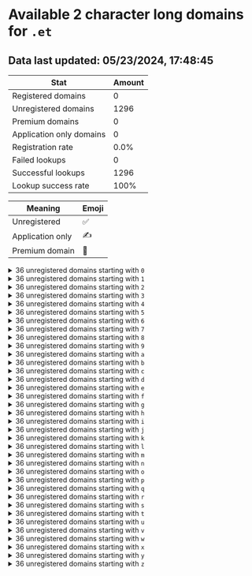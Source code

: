 # Available 2 character long domains for `.et`

## Data last updated: 05/23/2024, 17:48:45

|Stat|Amount|
|--|--|
|Registered domains|0|
|Unregistered domains|1296|
|Premium domains|0|
|Application only domains|0|
|Registration rate|0.0%|
|Failed lookups|0|
|Successful lookups|1296|
|Lookup success rate|100%|


|Meaning|Emoji|
|--|--|
|Unregistered|:white_check_mark:|
|Application only|:writing_hand:|
|Premium domain|:gem:|

<details>
<summary>36 unregistered domains starting with <bold><code>0</code></bold></summary>

|Type|Domain|
|--|--|
|:white_check_mark:|`00.et`|
|:white_check_mark:|`01.et`|
|:white_check_mark:|`02.et`|
|:white_check_mark:|`03.et`|
|:white_check_mark:|`04.et`|
|:white_check_mark:|`05.et`|
|:white_check_mark:|`06.et`|
|:white_check_mark:|`07.et`|
|:white_check_mark:|`08.et`|
|:white_check_mark:|`09.et`|
|:white_check_mark:|`0a.et`|
|:white_check_mark:|`0b.et`|
|:white_check_mark:|`0c.et`|
|:white_check_mark:|`0d.et`|
|:white_check_mark:|`0e.et`|
|:white_check_mark:|`0f.et`|
|:white_check_mark:|`0g.et`|
|:white_check_mark:|`0h.et`|
|:white_check_mark:|`0i.et`|
|:white_check_mark:|`0j.et`|
|:white_check_mark:|`0k.et`|
|:white_check_mark:|`0l.et`|
|:white_check_mark:|`0m.et`|
|:white_check_mark:|`0n.et`|
|:white_check_mark:|`0o.et`|
|:white_check_mark:|`0p.et`|
|:white_check_mark:|`0q.et`|
|:white_check_mark:|`0r.et`|
|:white_check_mark:|`0s.et`|
|:white_check_mark:|`0t.et`|
|:white_check_mark:|`0u.et`|
|:white_check_mark:|`0v.et`|
|:white_check_mark:|`0w.et`|
|:white_check_mark:|`0x.et`|
|:white_check_mark:|`0y.et`|
|:white_check_mark:|`0z.et`|
</details>
<details>
<summary>36 unregistered domains starting with <bold><code>1</code></bold></summary>

|Type|Domain|
|--|--|
|:white_check_mark:|`10.et`|
|:white_check_mark:|`11.et`|
|:white_check_mark:|`12.et`|
|:white_check_mark:|`13.et`|
|:white_check_mark:|`14.et`|
|:white_check_mark:|`15.et`|
|:white_check_mark:|`16.et`|
|:white_check_mark:|`17.et`|
|:white_check_mark:|`18.et`|
|:white_check_mark:|`19.et`|
|:white_check_mark:|`1a.et`|
|:white_check_mark:|`1b.et`|
|:white_check_mark:|`1c.et`|
|:white_check_mark:|`1d.et`|
|:white_check_mark:|`1e.et`|
|:white_check_mark:|`1f.et`|
|:white_check_mark:|`1g.et`|
|:white_check_mark:|`1h.et`|
|:white_check_mark:|`1i.et`|
|:white_check_mark:|`1j.et`|
|:white_check_mark:|`1k.et`|
|:white_check_mark:|`1l.et`|
|:white_check_mark:|`1m.et`|
|:white_check_mark:|`1n.et`|
|:white_check_mark:|`1o.et`|
|:white_check_mark:|`1p.et`|
|:white_check_mark:|`1q.et`|
|:white_check_mark:|`1r.et`|
|:white_check_mark:|`1s.et`|
|:white_check_mark:|`1t.et`|
|:white_check_mark:|`1u.et`|
|:white_check_mark:|`1v.et`|
|:white_check_mark:|`1w.et`|
|:white_check_mark:|`1x.et`|
|:white_check_mark:|`1y.et`|
|:white_check_mark:|`1z.et`|
</details>
<details>
<summary>36 unregistered domains starting with <bold><code>2</code></bold></summary>

|Type|Domain|
|--|--|
|:white_check_mark:|`20.et`|
|:white_check_mark:|`21.et`|
|:white_check_mark:|`22.et`|
|:white_check_mark:|`23.et`|
|:white_check_mark:|`24.et`|
|:white_check_mark:|`25.et`|
|:white_check_mark:|`26.et`|
|:white_check_mark:|`27.et`|
|:white_check_mark:|`28.et`|
|:white_check_mark:|`29.et`|
|:white_check_mark:|`2a.et`|
|:white_check_mark:|`2b.et`|
|:white_check_mark:|`2c.et`|
|:white_check_mark:|`2d.et`|
|:white_check_mark:|`2e.et`|
|:white_check_mark:|`2f.et`|
|:white_check_mark:|`2g.et`|
|:white_check_mark:|`2h.et`|
|:white_check_mark:|`2i.et`|
|:white_check_mark:|`2j.et`|
|:white_check_mark:|`2k.et`|
|:white_check_mark:|`2l.et`|
|:white_check_mark:|`2m.et`|
|:white_check_mark:|`2n.et`|
|:white_check_mark:|`2o.et`|
|:white_check_mark:|`2p.et`|
|:white_check_mark:|`2q.et`|
|:white_check_mark:|`2r.et`|
|:white_check_mark:|`2s.et`|
|:white_check_mark:|`2t.et`|
|:white_check_mark:|`2u.et`|
|:white_check_mark:|`2v.et`|
|:white_check_mark:|`2w.et`|
|:white_check_mark:|`2x.et`|
|:white_check_mark:|`2y.et`|
|:white_check_mark:|`2z.et`|
</details>
<details>
<summary>36 unregistered domains starting with <bold><code>3</code></bold></summary>

|Type|Domain|
|--|--|
|:white_check_mark:|`30.et`|
|:white_check_mark:|`31.et`|
|:white_check_mark:|`32.et`|
|:white_check_mark:|`33.et`|
|:white_check_mark:|`34.et`|
|:white_check_mark:|`35.et`|
|:white_check_mark:|`36.et`|
|:white_check_mark:|`37.et`|
|:white_check_mark:|`38.et`|
|:white_check_mark:|`39.et`|
|:white_check_mark:|`3a.et`|
|:white_check_mark:|`3b.et`|
|:white_check_mark:|`3c.et`|
|:white_check_mark:|`3d.et`|
|:white_check_mark:|`3e.et`|
|:white_check_mark:|`3f.et`|
|:white_check_mark:|`3g.et`|
|:white_check_mark:|`3h.et`|
|:white_check_mark:|`3i.et`|
|:white_check_mark:|`3j.et`|
|:white_check_mark:|`3k.et`|
|:white_check_mark:|`3l.et`|
|:white_check_mark:|`3m.et`|
|:white_check_mark:|`3n.et`|
|:white_check_mark:|`3o.et`|
|:white_check_mark:|`3p.et`|
|:white_check_mark:|`3q.et`|
|:white_check_mark:|`3r.et`|
|:white_check_mark:|`3s.et`|
|:white_check_mark:|`3t.et`|
|:white_check_mark:|`3u.et`|
|:white_check_mark:|`3v.et`|
|:white_check_mark:|`3w.et`|
|:white_check_mark:|`3x.et`|
|:white_check_mark:|`3y.et`|
|:white_check_mark:|`3z.et`|
</details>
<details>
<summary>36 unregistered domains starting with <bold><code>4</code></bold></summary>

|Type|Domain|
|--|--|
|:white_check_mark:|`40.et`|
|:white_check_mark:|`41.et`|
|:white_check_mark:|`42.et`|
|:white_check_mark:|`43.et`|
|:white_check_mark:|`44.et`|
|:white_check_mark:|`45.et`|
|:white_check_mark:|`46.et`|
|:white_check_mark:|`47.et`|
|:white_check_mark:|`48.et`|
|:white_check_mark:|`49.et`|
|:white_check_mark:|`4a.et`|
|:white_check_mark:|`4b.et`|
|:white_check_mark:|`4c.et`|
|:white_check_mark:|`4d.et`|
|:white_check_mark:|`4e.et`|
|:white_check_mark:|`4f.et`|
|:white_check_mark:|`4g.et`|
|:white_check_mark:|`4h.et`|
|:white_check_mark:|`4i.et`|
|:white_check_mark:|`4j.et`|
|:white_check_mark:|`4k.et`|
|:white_check_mark:|`4l.et`|
|:white_check_mark:|`4m.et`|
|:white_check_mark:|`4n.et`|
|:white_check_mark:|`4o.et`|
|:white_check_mark:|`4p.et`|
|:white_check_mark:|`4q.et`|
|:white_check_mark:|`4r.et`|
|:white_check_mark:|`4s.et`|
|:white_check_mark:|`4t.et`|
|:white_check_mark:|`4u.et`|
|:white_check_mark:|`4v.et`|
|:white_check_mark:|`4w.et`|
|:white_check_mark:|`4x.et`|
|:white_check_mark:|`4y.et`|
|:white_check_mark:|`4z.et`|
</details>
<details>
<summary>36 unregistered domains starting with <bold><code>5</code></bold></summary>

|Type|Domain|
|--|--|
|:white_check_mark:|`50.et`|
|:white_check_mark:|`51.et`|
|:white_check_mark:|`52.et`|
|:white_check_mark:|`53.et`|
|:white_check_mark:|`54.et`|
|:white_check_mark:|`55.et`|
|:white_check_mark:|`56.et`|
|:white_check_mark:|`57.et`|
|:white_check_mark:|`58.et`|
|:white_check_mark:|`59.et`|
|:white_check_mark:|`5a.et`|
|:white_check_mark:|`5b.et`|
|:white_check_mark:|`5c.et`|
|:white_check_mark:|`5d.et`|
|:white_check_mark:|`5e.et`|
|:white_check_mark:|`5f.et`|
|:white_check_mark:|`5g.et`|
|:white_check_mark:|`5h.et`|
|:white_check_mark:|`5i.et`|
|:white_check_mark:|`5j.et`|
|:white_check_mark:|`5k.et`|
|:white_check_mark:|`5l.et`|
|:white_check_mark:|`5m.et`|
|:white_check_mark:|`5n.et`|
|:white_check_mark:|`5o.et`|
|:white_check_mark:|`5p.et`|
|:white_check_mark:|`5q.et`|
|:white_check_mark:|`5r.et`|
|:white_check_mark:|`5s.et`|
|:white_check_mark:|`5t.et`|
|:white_check_mark:|`5u.et`|
|:white_check_mark:|`5v.et`|
|:white_check_mark:|`5w.et`|
|:white_check_mark:|`5x.et`|
|:white_check_mark:|`5y.et`|
|:white_check_mark:|`5z.et`|
</details>
<details>
<summary>36 unregistered domains starting with <bold><code>6</code></bold></summary>

|Type|Domain|
|--|--|
|:white_check_mark:|`60.et`|
|:white_check_mark:|`61.et`|
|:white_check_mark:|`62.et`|
|:white_check_mark:|`63.et`|
|:white_check_mark:|`64.et`|
|:white_check_mark:|`65.et`|
|:white_check_mark:|`66.et`|
|:white_check_mark:|`67.et`|
|:white_check_mark:|`68.et`|
|:white_check_mark:|`69.et`|
|:white_check_mark:|`6a.et`|
|:white_check_mark:|`6b.et`|
|:white_check_mark:|`6c.et`|
|:white_check_mark:|`6d.et`|
|:white_check_mark:|`6e.et`|
|:white_check_mark:|`6f.et`|
|:white_check_mark:|`6g.et`|
|:white_check_mark:|`6h.et`|
|:white_check_mark:|`6i.et`|
|:white_check_mark:|`6j.et`|
|:white_check_mark:|`6k.et`|
|:white_check_mark:|`6l.et`|
|:white_check_mark:|`6m.et`|
|:white_check_mark:|`6n.et`|
|:white_check_mark:|`6o.et`|
|:white_check_mark:|`6p.et`|
|:white_check_mark:|`6q.et`|
|:white_check_mark:|`6r.et`|
|:white_check_mark:|`6s.et`|
|:white_check_mark:|`6t.et`|
|:white_check_mark:|`6u.et`|
|:white_check_mark:|`6v.et`|
|:white_check_mark:|`6w.et`|
|:white_check_mark:|`6x.et`|
|:white_check_mark:|`6y.et`|
|:white_check_mark:|`6z.et`|
</details>
<details>
<summary>36 unregistered domains starting with <bold><code>7</code></bold></summary>

|Type|Domain|
|--|--|
|:white_check_mark:|`70.et`|
|:white_check_mark:|`71.et`|
|:white_check_mark:|`72.et`|
|:white_check_mark:|`73.et`|
|:white_check_mark:|`74.et`|
|:white_check_mark:|`75.et`|
|:white_check_mark:|`76.et`|
|:white_check_mark:|`77.et`|
|:white_check_mark:|`78.et`|
|:white_check_mark:|`79.et`|
|:white_check_mark:|`7a.et`|
|:white_check_mark:|`7b.et`|
|:white_check_mark:|`7c.et`|
|:white_check_mark:|`7d.et`|
|:white_check_mark:|`7e.et`|
|:white_check_mark:|`7f.et`|
|:white_check_mark:|`7g.et`|
|:white_check_mark:|`7h.et`|
|:white_check_mark:|`7i.et`|
|:white_check_mark:|`7j.et`|
|:white_check_mark:|`7k.et`|
|:white_check_mark:|`7l.et`|
|:white_check_mark:|`7m.et`|
|:white_check_mark:|`7n.et`|
|:white_check_mark:|`7o.et`|
|:white_check_mark:|`7p.et`|
|:white_check_mark:|`7q.et`|
|:white_check_mark:|`7r.et`|
|:white_check_mark:|`7s.et`|
|:white_check_mark:|`7t.et`|
|:white_check_mark:|`7u.et`|
|:white_check_mark:|`7v.et`|
|:white_check_mark:|`7w.et`|
|:white_check_mark:|`7x.et`|
|:white_check_mark:|`7y.et`|
|:white_check_mark:|`7z.et`|
</details>
<details>
<summary>36 unregistered domains starting with <bold><code>8</code></bold></summary>

|Type|Domain|
|--|--|
|:white_check_mark:|`80.et`|
|:white_check_mark:|`81.et`|
|:white_check_mark:|`82.et`|
|:white_check_mark:|`83.et`|
|:white_check_mark:|`84.et`|
|:white_check_mark:|`85.et`|
|:white_check_mark:|`86.et`|
|:white_check_mark:|`87.et`|
|:white_check_mark:|`88.et`|
|:white_check_mark:|`89.et`|
|:white_check_mark:|`8a.et`|
|:white_check_mark:|`8b.et`|
|:white_check_mark:|`8c.et`|
|:white_check_mark:|`8d.et`|
|:white_check_mark:|`8e.et`|
|:white_check_mark:|`8f.et`|
|:white_check_mark:|`8g.et`|
|:white_check_mark:|`8h.et`|
|:white_check_mark:|`8i.et`|
|:white_check_mark:|`8j.et`|
|:white_check_mark:|`8k.et`|
|:white_check_mark:|`8l.et`|
|:white_check_mark:|`8m.et`|
|:white_check_mark:|`8n.et`|
|:white_check_mark:|`8o.et`|
|:white_check_mark:|`8p.et`|
|:white_check_mark:|`8q.et`|
|:white_check_mark:|`8r.et`|
|:white_check_mark:|`8s.et`|
|:white_check_mark:|`8t.et`|
|:white_check_mark:|`8u.et`|
|:white_check_mark:|`8v.et`|
|:white_check_mark:|`8w.et`|
|:white_check_mark:|`8x.et`|
|:white_check_mark:|`8y.et`|
|:white_check_mark:|`8z.et`|
</details>
<details>
<summary>36 unregistered domains starting with <bold><code>9</code></bold></summary>

|Type|Domain|
|--|--|
|:white_check_mark:|`90.et`|
|:white_check_mark:|`91.et`|
|:white_check_mark:|`92.et`|
|:white_check_mark:|`93.et`|
|:white_check_mark:|`94.et`|
|:white_check_mark:|`95.et`|
|:white_check_mark:|`96.et`|
|:white_check_mark:|`97.et`|
|:white_check_mark:|`98.et`|
|:white_check_mark:|`99.et`|
|:white_check_mark:|`9a.et`|
|:white_check_mark:|`9b.et`|
|:white_check_mark:|`9c.et`|
|:white_check_mark:|`9d.et`|
|:white_check_mark:|`9e.et`|
|:white_check_mark:|`9f.et`|
|:white_check_mark:|`9g.et`|
|:white_check_mark:|`9h.et`|
|:white_check_mark:|`9i.et`|
|:white_check_mark:|`9j.et`|
|:white_check_mark:|`9k.et`|
|:white_check_mark:|`9l.et`|
|:white_check_mark:|`9m.et`|
|:white_check_mark:|`9n.et`|
|:white_check_mark:|`9o.et`|
|:white_check_mark:|`9p.et`|
|:white_check_mark:|`9q.et`|
|:white_check_mark:|`9r.et`|
|:white_check_mark:|`9s.et`|
|:white_check_mark:|`9t.et`|
|:white_check_mark:|`9u.et`|
|:white_check_mark:|`9v.et`|
|:white_check_mark:|`9w.et`|
|:white_check_mark:|`9x.et`|
|:white_check_mark:|`9y.et`|
|:white_check_mark:|`9z.et`|
</details>
<details>
<summary>36 unregistered domains starting with <bold><code>a</code></bold></summary>

|Type|Domain|
|--|--|
|:white_check_mark:|`a0.et`|
|:white_check_mark:|`a1.et`|
|:white_check_mark:|`a2.et`|
|:white_check_mark:|`a3.et`|
|:white_check_mark:|`a4.et`|
|:white_check_mark:|`a5.et`|
|:white_check_mark:|`a6.et`|
|:white_check_mark:|`a7.et`|
|:white_check_mark:|`a8.et`|
|:white_check_mark:|`a9.et`|
|:white_check_mark:|`aa.et`|
|:white_check_mark:|`ab.et`|
|:white_check_mark:|`ac.et`|
|:white_check_mark:|`ad.et`|
|:white_check_mark:|`ae.et`|
|:white_check_mark:|`af.et`|
|:white_check_mark:|`ag.et`|
|:white_check_mark:|`ah.et`|
|:white_check_mark:|`ai.et`|
|:white_check_mark:|`aj.et`|
|:white_check_mark:|`ak.et`|
|:white_check_mark:|`al.et`|
|:white_check_mark:|`am.et`|
|:white_check_mark:|`an.et`|
|:white_check_mark:|`ao.et`|
|:white_check_mark:|`ap.et`|
|:white_check_mark:|`aq.et`|
|:white_check_mark:|`ar.et`|
|:white_check_mark:|`as.et`|
|:white_check_mark:|`at.et`|
|:white_check_mark:|`au.et`|
|:white_check_mark:|`av.et`|
|:white_check_mark:|`aw.et`|
|:white_check_mark:|`ax.et`|
|:white_check_mark:|`ay.et`|
|:white_check_mark:|`az.et`|
</details>
<details>
<summary>36 unregistered domains starting with <bold><code>b</code></bold></summary>

|Type|Domain|
|--|--|
|:white_check_mark:|`b0.et`|
|:white_check_mark:|`b1.et`|
|:white_check_mark:|`b2.et`|
|:white_check_mark:|`b3.et`|
|:white_check_mark:|`b4.et`|
|:white_check_mark:|`b5.et`|
|:white_check_mark:|`b6.et`|
|:white_check_mark:|`b7.et`|
|:white_check_mark:|`b8.et`|
|:white_check_mark:|`b9.et`|
|:white_check_mark:|`ba.et`|
|:white_check_mark:|`bb.et`|
|:white_check_mark:|`bc.et`|
|:white_check_mark:|`bd.et`|
|:white_check_mark:|`be.et`|
|:white_check_mark:|`bf.et`|
|:white_check_mark:|`bg.et`|
|:white_check_mark:|`bh.et`|
|:white_check_mark:|`bi.et`|
|:white_check_mark:|`bj.et`|
|:white_check_mark:|`bk.et`|
|:white_check_mark:|`bl.et`|
|:white_check_mark:|`bm.et`|
|:white_check_mark:|`bn.et`|
|:white_check_mark:|`bo.et`|
|:white_check_mark:|`bp.et`|
|:white_check_mark:|`bq.et`|
|:white_check_mark:|`br.et`|
|:white_check_mark:|`bs.et`|
|:white_check_mark:|`bt.et`|
|:white_check_mark:|`bu.et`|
|:white_check_mark:|`bv.et`|
|:white_check_mark:|`bw.et`|
|:white_check_mark:|`bx.et`|
|:white_check_mark:|`by.et`|
|:white_check_mark:|`bz.et`|
</details>
<details>
<summary>36 unregistered domains starting with <bold><code>c</code></bold></summary>

|Type|Domain|
|--|--|
|:white_check_mark:|`c0.et`|
|:white_check_mark:|`c1.et`|
|:white_check_mark:|`c2.et`|
|:white_check_mark:|`c3.et`|
|:white_check_mark:|`c4.et`|
|:white_check_mark:|`c5.et`|
|:white_check_mark:|`c6.et`|
|:white_check_mark:|`c7.et`|
|:white_check_mark:|`c8.et`|
|:white_check_mark:|`c9.et`|
|:white_check_mark:|`ca.et`|
|:white_check_mark:|`cb.et`|
|:white_check_mark:|`cc.et`|
|:white_check_mark:|`cd.et`|
|:white_check_mark:|`ce.et`|
|:white_check_mark:|`cf.et`|
|:white_check_mark:|`cg.et`|
|:white_check_mark:|`ch.et`|
|:white_check_mark:|`ci.et`|
|:white_check_mark:|`cj.et`|
|:white_check_mark:|`ck.et`|
|:white_check_mark:|`cl.et`|
|:white_check_mark:|`cm.et`|
|:white_check_mark:|`cn.et`|
|:white_check_mark:|`co.et`|
|:white_check_mark:|`cp.et`|
|:white_check_mark:|`cq.et`|
|:white_check_mark:|`cr.et`|
|:white_check_mark:|`cs.et`|
|:white_check_mark:|`ct.et`|
|:white_check_mark:|`cu.et`|
|:white_check_mark:|`cv.et`|
|:white_check_mark:|`cw.et`|
|:white_check_mark:|`cx.et`|
|:white_check_mark:|`cy.et`|
|:white_check_mark:|`cz.et`|
</details>
<details>
<summary>36 unregistered domains starting with <bold><code>d</code></bold></summary>

|Type|Domain|
|--|--|
|:white_check_mark:|`d0.et`|
|:white_check_mark:|`d1.et`|
|:white_check_mark:|`d2.et`|
|:white_check_mark:|`d3.et`|
|:white_check_mark:|`d4.et`|
|:white_check_mark:|`d5.et`|
|:white_check_mark:|`d6.et`|
|:white_check_mark:|`d7.et`|
|:white_check_mark:|`d8.et`|
|:white_check_mark:|`d9.et`|
|:white_check_mark:|`da.et`|
|:white_check_mark:|`db.et`|
|:white_check_mark:|`dc.et`|
|:white_check_mark:|`dd.et`|
|:white_check_mark:|`de.et`|
|:white_check_mark:|`df.et`|
|:white_check_mark:|`dg.et`|
|:white_check_mark:|`dh.et`|
|:white_check_mark:|`di.et`|
|:white_check_mark:|`dj.et`|
|:white_check_mark:|`dk.et`|
|:white_check_mark:|`dl.et`|
|:white_check_mark:|`dm.et`|
|:white_check_mark:|`dn.et`|
|:white_check_mark:|`do.et`|
|:white_check_mark:|`dp.et`|
|:white_check_mark:|`dq.et`|
|:white_check_mark:|`dr.et`|
|:white_check_mark:|`ds.et`|
|:white_check_mark:|`dt.et`|
|:white_check_mark:|`du.et`|
|:white_check_mark:|`dv.et`|
|:white_check_mark:|`dw.et`|
|:white_check_mark:|`dx.et`|
|:white_check_mark:|`dy.et`|
|:white_check_mark:|`dz.et`|
</details>
<details>
<summary>36 unregistered domains starting with <bold><code>e</code></bold></summary>

|Type|Domain|
|--|--|
|:white_check_mark:|`e0.et`|
|:white_check_mark:|`e1.et`|
|:white_check_mark:|`e2.et`|
|:white_check_mark:|`e3.et`|
|:white_check_mark:|`e4.et`|
|:white_check_mark:|`e5.et`|
|:white_check_mark:|`e6.et`|
|:white_check_mark:|`e7.et`|
|:white_check_mark:|`e8.et`|
|:white_check_mark:|`e9.et`|
|:white_check_mark:|`ea.et`|
|:white_check_mark:|`eb.et`|
|:white_check_mark:|`ec.et`|
|:white_check_mark:|`ed.et`|
|:white_check_mark:|`ee.et`|
|:white_check_mark:|`ef.et`|
|:white_check_mark:|`eg.et`|
|:white_check_mark:|`eh.et`|
|:white_check_mark:|`ei.et`|
|:white_check_mark:|`ej.et`|
|:white_check_mark:|`ek.et`|
|:white_check_mark:|`el.et`|
|:white_check_mark:|`em.et`|
|:white_check_mark:|`en.et`|
|:white_check_mark:|`eo.et`|
|:white_check_mark:|`ep.et`|
|:white_check_mark:|`eq.et`|
|:white_check_mark:|`er.et`|
|:white_check_mark:|`es.et`|
|:white_check_mark:|`et.et`|
|:white_check_mark:|`eu.et`|
|:white_check_mark:|`ev.et`|
|:white_check_mark:|`ew.et`|
|:white_check_mark:|`ex.et`|
|:white_check_mark:|`ey.et`|
|:white_check_mark:|`ez.et`|
</details>
<details>
<summary>36 unregistered domains starting with <bold><code>f</code></bold></summary>

|Type|Domain|
|--|--|
|:white_check_mark:|`f0.et`|
|:white_check_mark:|`f1.et`|
|:white_check_mark:|`f2.et`|
|:white_check_mark:|`f3.et`|
|:white_check_mark:|`f4.et`|
|:white_check_mark:|`f5.et`|
|:white_check_mark:|`f6.et`|
|:white_check_mark:|`f7.et`|
|:white_check_mark:|`f8.et`|
|:white_check_mark:|`f9.et`|
|:white_check_mark:|`fa.et`|
|:white_check_mark:|`fb.et`|
|:white_check_mark:|`fc.et`|
|:white_check_mark:|`fd.et`|
|:white_check_mark:|`fe.et`|
|:white_check_mark:|`ff.et`|
|:white_check_mark:|`fg.et`|
|:white_check_mark:|`fh.et`|
|:white_check_mark:|`fi.et`|
|:white_check_mark:|`fj.et`|
|:white_check_mark:|`fk.et`|
|:white_check_mark:|`fl.et`|
|:white_check_mark:|`fm.et`|
|:white_check_mark:|`fn.et`|
|:white_check_mark:|`fo.et`|
|:white_check_mark:|`fp.et`|
|:white_check_mark:|`fq.et`|
|:white_check_mark:|`fr.et`|
|:white_check_mark:|`fs.et`|
|:white_check_mark:|`ft.et`|
|:white_check_mark:|`fu.et`|
|:white_check_mark:|`fv.et`|
|:white_check_mark:|`fw.et`|
|:white_check_mark:|`fx.et`|
|:white_check_mark:|`fy.et`|
|:white_check_mark:|`fz.et`|
</details>
<details>
<summary>36 unregistered domains starting with <bold><code>g</code></bold></summary>

|Type|Domain|
|--|--|
|:white_check_mark:|`g0.et`|
|:white_check_mark:|`g1.et`|
|:white_check_mark:|`g2.et`|
|:white_check_mark:|`g3.et`|
|:white_check_mark:|`g4.et`|
|:white_check_mark:|`g5.et`|
|:white_check_mark:|`g6.et`|
|:white_check_mark:|`g7.et`|
|:white_check_mark:|`g8.et`|
|:white_check_mark:|`g9.et`|
|:white_check_mark:|`ga.et`|
|:white_check_mark:|`gb.et`|
|:white_check_mark:|`gc.et`|
|:white_check_mark:|`gd.et`|
|:white_check_mark:|`ge.et`|
|:white_check_mark:|`gf.et`|
|:white_check_mark:|`gg.et`|
|:white_check_mark:|`gh.et`|
|:white_check_mark:|`gi.et`|
|:white_check_mark:|`gj.et`|
|:white_check_mark:|`gk.et`|
|:white_check_mark:|`gl.et`|
|:white_check_mark:|`gm.et`|
|:white_check_mark:|`gn.et`|
|:white_check_mark:|`go.et`|
|:white_check_mark:|`gp.et`|
|:white_check_mark:|`gq.et`|
|:white_check_mark:|`gr.et`|
|:white_check_mark:|`gs.et`|
|:white_check_mark:|`gt.et`|
|:white_check_mark:|`gu.et`|
|:white_check_mark:|`gv.et`|
|:white_check_mark:|`gw.et`|
|:white_check_mark:|`gx.et`|
|:white_check_mark:|`gy.et`|
|:white_check_mark:|`gz.et`|
</details>
<details>
<summary>36 unregistered domains starting with <bold><code>h</code></bold></summary>

|Type|Domain|
|--|--|
|:white_check_mark:|`h0.et`|
|:white_check_mark:|`h1.et`|
|:white_check_mark:|`h2.et`|
|:white_check_mark:|`h3.et`|
|:white_check_mark:|`h4.et`|
|:white_check_mark:|`h5.et`|
|:white_check_mark:|`h6.et`|
|:white_check_mark:|`h7.et`|
|:white_check_mark:|`h8.et`|
|:white_check_mark:|`h9.et`|
|:white_check_mark:|`ha.et`|
|:white_check_mark:|`hb.et`|
|:white_check_mark:|`hc.et`|
|:white_check_mark:|`hd.et`|
|:white_check_mark:|`he.et`|
|:white_check_mark:|`hf.et`|
|:white_check_mark:|`hg.et`|
|:white_check_mark:|`hh.et`|
|:white_check_mark:|`hi.et`|
|:white_check_mark:|`hj.et`|
|:white_check_mark:|`hk.et`|
|:white_check_mark:|`hl.et`|
|:white_check_mark:|`hm.et`|
|:white_check_mark:|`hn.et`|
|:white_check_mark:|`ho.et`|
|:white_check_mark:|`hp.et`|
|:white_check_mark:|`hq.et`|
|:white_check_mark:|`hr.et`|
|:white_check_mark:|`hs.et`|
|:white_check_mark:|`ht.et`|
|:white_check_mark:|`hu.et`|
|:white_check_mark:|`hv.et`|
|:white_check_mark:|`hw.et`|
|:white_check_mark:|`hx.et`|
|:white_check_mark:|`hy.et`|
|:white_check_mark:|`hz.et`|
</details>
<details>
<summary>36 unregistered domains starting with <bold><code>i</code></bold></summary>

|Type|Domain|
|--|--|
|:white_check_mark:|`i0.et`|
|:white_check_mark:|`i1.et`|
|:white_check_mark:|`i2.et`|
|:white_check_mark:|`i3.et`|
|:white_check_mark:|`i4.et`|
|:white_check_mark:|`i5.et`|
|:white_check_mark:|`i6.et`|
|:white_check_mark:|`i7.et`|
|:white_check_mark:|`i8.et`|
|:white_check_mark:|`i9.et`|
|:white_check_mark:|`ia.et`|
|:white_check_mark:|`ib.et`|
|:white_check_mark:|`ic.et`|
|:white_check_mark:|`id.et`|
|:white_check_mark:|`ie.et`|
|:white_check_mark:|`if.et`|
|:white_check_mark:|`ig.et`|
|:white_check_mark:|`ih.et`|
|:white_check_mark:|`ii.et`|
|:white_check_mark:|`ij.et`|
|:white_check_mark:|`ik.et`|
|:white_check_mark:|`il.et`|
|:white_check_mark:|`im.et`|
|:white_check_mark:|`in.et`|
|:white_check_mark:|`io.et`|
|:white_check_mark:|`ip.et`|
|:white_check_mark:|`iq.et`|
|:white_check_mark:|`ir.et`|
|:white_check_mark:|`is.et`|
|:white_check_mark:|`it.et`|
|:white_check_mark:|`iu.et`|
|:white_check_mark:|`iv.et`|
|:white_check_mark:|`iw.et`|
|:white_check_mark:|`ix.et`|
|:white_check_mark:|`iy.et`|
|:white_check_mark:|`iz.et`|
</details>
<details>
<summary>36 unregistered domains starting with <bold><code>j</code></bold></summary>

|Type|Domain|
|--|--|
|:white_check_mark:|`j0.et`|
|:white_check_mark:|`j1.et`|
|:white_check_mark:|`j2.et`|
|:white_check_mark:|`j3.et`|
|:white_check_mark:|`j4.et`|
|:white_check_mark:|`j5.et`|
|:white_check_mark:|`j6.et`|
|:white_check_mark:|`j7.et`|
|:white_check_mark:|`j8.et`|
|:white_check_mark:|`j9.et`|
|:white_check_mark:|`ja.et`|
|:white_check_mark:|`jb.et`|
|:white_check_mark:|`jc.et`|
|:white_check_mark:|`jd.et`|
|:white_check_mark:|`je.et`|
|:white_check_mark:|`jf.et`|
|:white_check_mark:|`jg.et`|
|:white_check_mark:|`jh.et`|
|:white_check_mark:|`ji.et`|
|:white_check_mark:|`jj.et`|
|:white_check_mark:|`jk.et`|
|:white_check_mark:|`jl.et`|
|:white_check_mark:|`jm.et`|
|:white_check_mark:|`jn.et`|
|:white_check_mark:|`jo.et`|
|:white_check_mark:|`jp.et`|
|:white_check_mark:|`jq.et`|
|:white_check_mark:|`jr.et`|
|:white_check_mark:|`js.et`|
|:white_check_mark:|`jt.et`|
|:white_check_mark:|`ju.et`|
|:white_check_mark:|`jv.et`|
|:white_check_mark:|`jw.et`|
|:white_check_mark:|`jx.et`|
|:white_check_mark:|`jy.et`|
|:white_check_mark:|`jz.et`|
</details>
<details>
<summary>36 unregistered domains starting with <bold><code>k</code></bold></summary>

|Type|Domain|
|--|--|
|:white_check_mark:|`k0.et`|
|:white_check_mark:|`k1.et`|
|:white_check_mark:|`k2.et`|
|:white_check_mark:|`k3.et`|
|:white_check_mark:|`k4.et`|
|:white_check_mark:|`k5.et`|
|:white_check_mark:|`k6.et`|
|:white_check_mark:|`k7.et`|
|:white_check_mark:|`k8.et`|
|:white_check_mark:|`k9.et`|
|:white_check_mark:|`ka.et`|
|:white_check_mark:|`kb.et`|
|:white_check_mark:|`kc.et`|
|:white_check_mark:|`kd.et`|
|:white_check_mark:|`ke.et`|
|:white_check_mark:|`kf.et`|
|:white_check_mark:|`kg.et`|
|:white_check_mark:|`kh.et`|
|:white_check_mark:|`ki.et`|
|:white_check_mark:|`kj.et`|
|:white_check_mark:|`kk.et`|
|:white_check_mark:|`kl.et`|
|:white_check_mark:|`km.et`|
|:white_check_mark:|`kn.et`|
|:white_check_mark:|`ko.et`|
|:white_check_mark:|`kp.et`|
|:white_check_mark:|`kq.et`|
|:white_check_mark:|`kr.et`|
|:white_check_mark:|`ks.et`|
|:white_check_mark:|`kt.et`|
|:white_check_mark:|`ku.et`|
|:white_check_mark:|`kv.et`|
|:white_check_mark:|`kw.et`|
|:white_check_mark:|`kx.et`|
|:white_check_mark:|`ky.et`|
|:white_check_mark:|`kz.et`|
</details>
<details>
<summary>36 unregistered domains starting with <bold><code>l</code></bold></summary>

|Type|Domain|
|--|--|
|:white_check_mark:|`l0.et`|
|:white_check_mark:|`l1.et`|
|:white_check_mark:|`l2.et`|
|:white_check_mark:|`l3.et`|
|:white_check_mark:|`l4.et`|
|:white_check_mark:|`l5.et`|
|:white_check_mark:|`l6.et`|
|:white_check_mark:|`l7.et`|
|:white_check_mark:|`l8.et`|
|:white_check_mark:|`l9.et`|
|:white_check_mark:|`la.et`|
|:white_check_mark:|`lb.et`|
|:white_check_mark:|`lc.et`|
|:white_check_mark:|`ld.et`|
|:white_check_mark:|`le.et`|
|:white_check_mark:|`lf.et`|
|:white_check_mark:|`lg.et`|
|:white_check_mark:|`lh.et`|
|:white_check_mark:|`li.et`|
|:white_check_mark:|`lj.et`|
|:white_check_mark:|`lk.et`|
|:white_check_mark:|`ll.et`|
|:white_check_mark:|`lm.et`|
|:white_check_mark:|`ln.et`|
|:white_check_mark:|`lo.et`|
|:white_check_mark:|`lp.et`|
|:white_check_mark:|`lq.et`|
|:white_check_mark:|`lr.et`|
|:white_check_mark:|`ls.et`|
|:white_check_mark:|`lt.et`|
|:white_check_mark:|`lu.et`|
|:white_check_mark:|`lv.et`|
|:white_check_mark:|`lw.et`|
|:white_check_mark:|`lx.et`|
|:white_check_mark:|`ly.et`|
|:white_check_mark:|`lz.et`|
</details>
<details>
<summary>36 unregistered domains starting with <bold><code>m</code></bold></summary>

|Type|Domain|
|--|--|
|:white_check_mark:|`m0.et`|
|:white_check_mark:|`m1.et`|
|:white_check_mark:|`m2.et`|
|:white_check_mark:|`m3.et`|
|:white_check_mark:|`m4.et`|
|:white_check_mark:|`m5.et`|
|:white_check_mark:|`m6.et`|
|:white_check_mark:|`m7.et`|
|:white_check_mark:|`m8.et`|
|:white_check_mark:|`m9.et`|
|:white_check_mark:|`ma.et`|
|:white_check_mark:|`mb.et`|
|:white_check_mark:|`mc.et`|
|:white_check_mark:|`md.et`|
|:white_check_mark:|`me.et`|
|:white_check_mark:|`mf.et`|
|:white_check_mark:|`mg.et`|
|:white_check_mark:|`mh.et`|
|:white_check_mark:|`mi.et`|
|:white_check_mark:|`mj.et`|
|:white_check_mark:|`mk.et`|
|:white_check_mark:|`ml.et`|
|:white_check_mark:|`mm.et`|
|:white_check_mark:|`mn.et`|
|:white_check_mark:|`mo.et`|
|:white_check_mark:|`mp.et`|
|:white_check_mark:|`mq.et`|
|:white_check_mark:|`mr.et`|
|:white_check_mark:|`ms.et`|
|:white_check_mark:|`mt.et`|
|:white_check_mark:|`mu.et`|
|:white_check_mark:|`mv.et`|
|:white_check_mark:|`mw.et`|
|:white_check_mark:|`mx.et`|
|:white_check_mark:|`my.et`|
|:white_check_mark:|`mz.et`|
</details>
<details>
<summary>36 unregistered domains starting with <bold><code>n</code></bold></summary>

|Type|Domain|
|--|--|
|:white_check_mark:|`n0.et`|
|:white_check_mark:|`n1.et`|
|:white_check_mark:|`n2.et`|
|:white_check_mark:|`n3.et`|
|:white_check_mark:|`n4.et`|
|:white_check_mark:|`n5.et`|
|:white_check_mark:|`n6.et`|
|:white_check_mark:|`n7.et`|
|:white_check_mark:|`n8.et`|
|:white_check_mark:|`n9.et`|
|:white_check_mark:|`na.et`|
|:white_check_mark:|`nb.et`|
|:white_check_mark:|`nc.et`|
|:white_check_mark:|`nd.et`|
|:white_check_mark:|`ne.et`|
|:white_check_mark:|`nf.et`|
|:white_check_mark:|`ng.et`|
|:white_check_mark:|`nh.et`|
|:white_check_mark:|`ni.et`|
|:white_check_mark:|`nj.et`|
|:white_check_mark:|`nk.et`|
|:white_check_mark:|`nl.et`|
|:white_check_mark:|`nm.et`|
|:white_check_mark:|`nn.et`|
|:white_check_mark:|`no.et`|
|:white_check_mark:|`np.et`|
|:white_check_mark:|`nq.et`|
|:white_check_mark:|`nr.et`|
|:white_check_mark:|`ns.et`|
|:white_check_mark:|`nt.et`|
|:white_check_mark:|`nu.et`|
|:white_check_mark:|`nv.et`|
|:white_check_mark:|`nw.et`|
|:white_check_mark:|`nx.et`|
|:white_check_mark:|`ny.et`|
|:white_check_mark:|`nz.et`|
</details>
<details>
<summary>36 unregistered domains starting with <bold><code>o</code></bold></summary>

|Type|Domain|
|--|--|
|:white_check_mark:|`o0.et`|
|:white_check_mark:|`o1.et`|
|:white_check_mark:|`o2.et`|
|:white_check_mark:|`o3.et`|
|:white_check_mark:|`o4.et`|
|:white_check_mark:|`o5.et`|
|:white_check_mark:|`o6.et`|
|:white_check_mark:|`o7.et`|
|:white_check_mark:|`o8.et`|
|:white_check_mark:|`o9.et`|
|:white_check_mark:|`oa.et`|
|:white_check_mark:|`ob.et`|
|:white_check_mark:|`oc.et`|
|:white_check_mark:|`od.et`|
|:white_check_mark:|`oe.et`|
|:white_check_mark:|`of.et`|
|:white_check_mark:|`og.et`|
|:white_check_mark:|`oh.et`|
|:white_check_mark:|`oi.et`|
|:white_check_mark:|`oj.et`|
|:white_check_mark:|`ok.et`|
|:white_check_mark:|`ol.et`|
|:white_check_mark:|`om.et`|
|:white_check_mark:|`on.et`|
|:white_check_mark:|`oo.et`|
|:white_check_mark:|`op.et`|
|:white_check_mark:|`oq.et`|
|:white_check_mark:|`or.et`|
|:white_check_mark:|`os.et`|
|:white_check_mark:|`ot.et`|
|:white_check_mark:|`ou.et`|
|:white_check_mark:|`ov.et`|
|:white_check_mark:|`ow.et`|
|:white_check_mark:|`ox.et`|
|:white_check_mark:|`oy.et`|
|:white_check_mark:|`oz.et`|
</details>
<details>
<summary>36 unregistered domains starting with <bold><code>p</code></bold></summary>

|Type|Domain|
|--|--|
|:white_check_mark:|`p0.et`|
|:white_check_mark:|`p1.et`|
|:white_check_mark:|`p2.et`|
|:white_check_mark:|`p3.et`|
|:white_check_mark:|`p4.et`|
|:white_check_mark:|`p5.et`|
|:white_check_mark:|`p6.et`|
|:white_check_mark:|`p7.et`|
|:white_check_mark:|`p8.et`|
|:white_check_mark:|`p9.et`|
|:white_check_mark:|`pa.et`|
|:white_check_mark:|`pb.et`|
|:white_check_mark:|`pc.et`|
|:white_check_mark:|`pd.et`|
|:white_check_mark:|`pe.et`|
|:white_check_mark:|`pf.et`|
|:white_check_mark:|`pg.et`|
|:white_check_mark:|`ph.et`|
|:white_check_mark:|`pi.et`|
|:white_check_mark:|`pj.et`|
|:white_check_mark:|`pk.et`|
|:white_check_mark:|`pl.et`|
|:white_check_mark:|`pm.et`|
|:white_check_mark:|`pn.et`|
|:white_check_mark:|`po.et`|
|:white_check_mark:|`pp.et`|
|:white_check_mark:|`pq.et`|
|:white_check_mark:|`pr.et`|
|:white_check_mark:|`ps.et`|
|:white_check_mark:|`pt.et`|
|:white_check_mark:|`pu.et`|
|:white_check_mark:|`pv.et`|
|:white_check_mark:|`pw.et`|
|:white_check_mark:|`px.et`|
|:white_check_mark:|`py.et`|
|:white_check_mark:|`pz.et`|
</details>
<details>
<summary>36 unregistered domains starting with <bold><code>q</code></bold></summary>

|Type|Domain|
|--|--|
|:white_check_mark:|`q0.et`|
|:white_check_mark:|`q1.et`|
|:white_check_mark:|`q2.et`|
|:white_check_mark:|`q3.et`|
|:white_check_mark:|`q4.et`|
|:white_check_mark:|`q5.et`|
|:white_check_mark:|`q6.et`|
|:white_check_mark:|`q7.et`|
|:white_check_mark:|`q8.et`|
|:white_check_mark:|`q9.et`|
|:white_check_mark:|`qa.et`|
|:white_check_mark:|`qb.et`|
|:white_check_mark:|`qc.et`|
|:white_check_mark:|`qd.et`|
|:white_check_mark:|`qe.et`|
|:white_check_mark:|`qf.et`|
|:white_check_mark:|`qg.et`|
|:white_check_mark:|`qh.et`|
|:white_check_mark:|`qi.et`|
|:white_check_mark:|`qj.et`|
|:white_check_mark:|`qk.et`|
|:white_check_mark:|`ql.et`|
|:white_check_mark:|`qm.et`|
|:white_check_mark:|`qn.et`|
|:white_check_mark:|`qo.et`|
|:white_check_mark:|`qp.et`|
|:white_check_mark:|`qq.et`|
|:white_check_mark:|`qr.et`|
|:white_check_mark:|`qs.et`|
|:white_check_mark:|`qt.et`|
|:white_check_mark:|`qu.et`|
|:white_check_mark:|`qv.et`|
|:white_check_mark:|`qw.et`|
|:white_check_mark:|`qx.et`|
|:white_check_mark:|`qy.et`|
|:white_check_mark:|`qz.et`|
</details>
<details>
<summary>36 unregistered domains starting with <bold><code>r</code></bold></summary>

|Type|Domain|
|--|--|
|:white_check_mark:|`r0.et`|
|:white_check_mark:|`r1.et`|
|:white_check_mark:|`r2.et`|
|:white_check_mark:|`r3.et`|
|:white_check_mark:|`r4.et`|
|:white_check_mark:|`r5.et`|
|:white_check_mark:|`r6.et`|
|:white_check_mark:|`r7.et`|
|:white_check_mark:|`r8.et`|
|:white_check_mark:|`r9.et`|
|:white_check_mark:|`ra.et`|
|:white_check_mark:|`rb.et`|
|:white_check_mark:|`rc.et`|
|:white_check_mark:|`rd.et`|
|:white_check_mark:|`re.et`|
|:white_check_mark:|`rf.et`|
|:white_check_mark:|`rg.et`|
|:white_check_mark:|`rh.et`|
|:white_check_mark:|`ri.et`|
|:white_check_mark:|`rj.et`|
|:white_check_mark:|`rk.et`|
|:white_check_mark:|`rl.et`|
|:white_check_mark:|`rm.et`|
|:white_check_mark:|`rn.et`|
|:white_check_mark:|`ro.et`|
|:white_check_mark:|`rp.et`|
|:white_check_mark:|`rq.et`|
|:white_check_mark:|`rr.et`|
|:white_check_mark:|`rs.et`|
|:white_check_mark:|`rt.et`|
|:white_check_mark:|`ru.et`|
|:white_check_mark:|`rv.et`|
|:white_check_mark:|`rw.et`|
|:white_check_mark:|`rx.et`|
|:white_check_mark:|`ry.et`|
|:white_check_mark:|`rz.et`|
</details>
<details>
<summary>36 unregistered domains starting with <bold><code>s</code></bold></summary>

|Type|Domain|
|--|--|
|:white_check_mark:|`s0.et`|
|:white_check_mark:|`s1.et`|
|:white_check_mark:|`s2.et`|
|:white_check_mark:|`s3.et`|
|:white_check_mark:|`s4.et`|
|:white_check_mark:|`s5.et`|
|:white_check_mark:|`s6.et`|
|:white_check_mark:|`s7.et`|
|:white_check_mark:|`s8.et`|
|:white_check_mark:|`s9.et`|
|:white_check_mark:|`sa.et`|
|:white_check_mark:|`sb.et`|
|:white_check_mark:|`sc.et`|
|:white_check_mark:|`sd.et`|
|:white_check_mark:|`se.et`|
|:white_check_mark:|`sf.et`|
|:white_check_mark:|`sg.et`|
|:white_check_mark:|`sh.et`|
|:white_check_mark:|`si.et`|
|:white_check_mark:|`sj.et`|
|:white_check_mark:|`sk.et`|
|:white_check_mark:|`sl.et`|
|:white_check_mark:|`sm.et`|
|:white_check_mark:|`sn.et`|
|:white_check_mark:|`so.et`|
|:white_check_mark:|`sp.et`|
|:white_check_mark:|`sq.et`|
|:white_check_mark:|`sr.et`|
|:white_check_mark:|`ss.et`|
|:white_check_mark:|`st.et`|
|:white_check_mark:|`su.et`|
|:white_check_mark:|`sv.et`|
|:white_check_mark:|`sw.et`|
|:white_check_mark:|`sx.et`|
|:white_check_mark:|`sy.et`|
|:white_check_mark:|`sz.et`|
</details>
<details>
<summary>36 unregistered domains starting with <bold><code>t</code></bold></summary>

|Type|Domain|
|--|--|
|:white_check_mark:|`t0.et`|
|:white_check_mark:|`t1.et`|
|:white_check_mark:|`t2.et`|
|:white_check_mark:|`t3.et`|
|:white_check_mark:|`t4.et`|
|:white_check_mark:|`t5.et`|
|:white_check_mark:|`t6.et`|
|:white_check_mark:|`t7.et`|
|:white_check_mark:|`t8.et`|
|:white_check_mark:|`t9.et`|
|:white_check_mark:|`ta.et`|
|:white_check_mark:|`tb.et`|
|:white_check_mark:|`tc.et`|
|:white_check_mark:|`td.et`|
|:white_check_mark:|`te.et`|
|:white_check_mark:|`tf.et`|
|:white_check_mark:|`tg.et`|
|:white_check_mark:|`th.et`|
|:white_check_mark:|`ti.et`|
|:white_check_mark:|`tj.et`|
|:white_check_mark:|`tk.et`|
|:white_check_mark:|`tl.et`|
|:white_check_mark:|`tm.et`|
|:white_check_mark:|`tn.et`|
|:white_check_mark:|`to.et`|
|:white_check_mark:|`tp.et`|
|:white_check_mark:|`tq.et`|
|:white_check_mark:|`tr.et`|
|:white_check_mark:|`ts.et`|
|:white_check_mark:|`tt.et`|
|:white_check_mark:|`tu.et`|
|:white_check_mark:|`tv.et`|
|:white_check_mark:|`tw.et`|
|:white_check_mark:|`tx.et`|
|:white_check_mark:|`ty.et`|
|:white_check_mark:|`tz.et`|
</details>
<details>
<summary>36 unregistered domains starting with <bold><code>u</code></bold></summary>

|Type|Domain|
|--|--|
|:white_check_mark:|`u0.et`|
|:white_check_mark:|`u1.et`|
|:white_check_mark:|`u2.et`|
|:white_check_mark:|`u3.et`|
|:white_check_mark:|`u4.et`|
|:white_check_mark:|`u5.et`|
|:white_check_mark:|`u6.et`|
|:white_check_mark:|`u7.et`|
|:white_check_mark:|`u8.et`|
|:white_check_mark:|`u9.et`|
|:white_check_mark:|`ua.et`|
|:white_check_mark:|`ub.et`|
|:white_check_mark:|`uc.et`|
|:white_check_mark:|`ud.et`|
|:white_check_mark:|`ue.et`|
|:white_check_mark:|`uf.et`|
|:white_check_mark:|`ug.et`|
|:white_check_mark:|`uh.et`|
|:white_check_mark:|`ui.et`|
|:white_check_mark:|`uj.et`|
|:white_check_mark:|`uk.et`|
|:white_check_mark:|`ul.et`|
|:white_check_mark:|`um.et`|
|:white_check_mark:|`un.et`|
|:white_check_mark:|`uo.et`|
|:white_check_mark:|`up.et`|
|:white_check_mark:|`uq.et`|
|:white_check_mark:|`ur.et`|
|:white_check_mark:|`us.et`|
|:white_check_mark:|`ut.et`|
|:white_check_mark:|`uu.et`|
|:white_check_mark:|`uv.et`|
|:white_check_mark:|`uw.et`|
|:white_check_mark:|`ux.et`|
|:white_check_mark:|`uy.et`|
|:white_check_mark:|`uz.et`|
</details>
<details>
<summary>36 unregistered domains starting with <bold><code>v</code></bold></summary>

|Type|Domain|
|--|--|
|:white_check_mark:|`v0.et`|
|:white_check_mark:|`v1.et`|
|:white_check_mark:|`v2.et`|
|:white_check_mark:|`v3.et`|
|:white_check_mark:|`v4.et`|
|:white_check_mark:|`v5.et`|
|:white_check_mark:|`v6.et`|
|:white_check_mark:|`v7.et`|
|:white_check_mark:|`v8.et`|
|:white_check_mark:|`v9.et`|
|:white_check_mark:|`va.et`|
|:white_check_mark:|`vb.et`|
|:white_check_mark:|`vc.et`|
|:white_check_mark:|`vd.et`|
|:white_check_mark:|`ve.et`|
|:white_check_mark:|`vf.et`|
|:white_check_mark:|`vg.et`|
|:white_check_mark:|`vh.et`|
|:white_check_mark:|`vi.et`|
|:white_check_mark:|`vj.et`|
|:white_check_mark:|`vk.et`|
|:white_check_mark:|`vl.et`|
|:white_check_mark:|`vm.et`|
|:white_check_mark:|`vn.et`|
|:white_check_mark:|`vo.et`|
|:white_check_mark:|`vp.et`|
|:white_check_mark:|`vq.et`|
|:white_check_mark:|`vr.et`|
|:white_check_mark:|`vs.et`|
|:white_check_mark:|`vt.et`|
|:white_check_mark:|`vu.et`|
|:white_check_mark:|`vv.et`|
|:white_check_mark:|`vw.et`|
|:white_check_mark:|`vx.et`|
|:white_check_mark:|`vy.et`|
|:white_check_mark:|`vz.et`|
</details>
<details>
<summary>36 unregistered domains starting with <bold><code>w</code></bold></summary>

|Type|Domain|
|--|--|
|:white_check_mark:|`w0.et`|
|:white_check_mark:|`w1.et`|
|:white_check_mark:|`w2.et`|
|:white_check_mark:|`w3.et`|
|:white_check_mark:|`w4.et`|
|:white_check_mark:|`w5.et`|
|:white_check_mark:|`w6.et`|
|:white_check_mark:|`w7.et`|
|:white_check_mark:|`w8.et`|
|:white_check_mark:|`w9.et`|
|:white_check_mark:|`wa.et`|
|:white_check_mark:|`wb.et`|
|:white_check_mark:|`wc.et`|
|:white_check_mark:|`wd.et`|
|:white_check_mark:|`we.et`|
|:white_check_mark:|`wf.et`|
|:white_check_mark:|`wg.et`|
|:white_check_mark:|`wh.et`|
|:white_check_mark:|`wi.et`|
|:white_check_mark:|`wj.et`|
|:white_check_mark:|`wk.et`|
|:white_check_mark:|`wl.et`|
|:white_check_mark:|`wm.et`|
|:white_check_mark:|`wn.et`|
|:white_check_mark:|`wo.et`|
|:white_check_mark:|`wp.et`|
|:white_check_mark:|`wq.et`|
|:white_check_mark:|`wr.et`|
|:white_check_mark:|`ws.et`|
|:white_check_mark:|`wt.et`|
|:white_check_mark:|`wu.et`|
|:white_check_mark:|`wv.et`|
|:white_check_mark:|`ww.et`|
|:white_check_mark:|`wx.et`|
|:white_check_mark:|`wy.et`|
|:white_check_mark:|`wz.et`|
</details>
<details>
<summary>36 unregistered domains starting with <bold><code>x</code></bold></summary>

|Type|Domain|
|--|--|
|:white_check_mark:|`x0.et`|
|:white_check_mark:|`x1.et`|
|:white_check_mark:|`x2.et`|
|:white_check_mark:|`x3.et`|
|:white_check_mark:|`x4.et`|
|:white_check_mark:|`x5.et`|
|:white_check_mark:|`x6.et`|
|:white_check_mark:|`x7.et`|
|:white_check_mark:|`x8.et`|
|:white_check_mark:|`x9.et`|
|:white_check_mark:|`xa.et`|
|:white_check_mark:|`xb.et`|
|:white_check_mark:|`xc.et`|
|:white_check_mark:|`xd.et`|
|:white_check_mark:|`xe.et`|
|:white_check_mark:|`xf.et`|
|:white_check_mark:|`xg.et`|
|:white_check_mark:|`xh.et`|
|:white_check_mark:|`xi.et`|
|:white_check_mark:|`xj.et`|
|:white_check_mark:|`xk.et`|
|:white_check_mark:|`xl.et`|
|:white_check_mark:|`xm.et`|
|:white_check_mark:|`xn.et`|
|:white_check_mark:|`xo.et`|
|:white_check_mark:|`xp.et`|
|:white_check_mark:|`xq.et`|
|:white_check_mark:|`xr.et`|
|:white_check_mark:|`xs.et`|
|:white_check_mark:|`xt.et`|
|:white_check_mark:|`xu.et`|
|:white_check_mark:|`xv.et`|
|:white_check_mark:|`xw.et`|
|:white_check_mark:|`xx.et`|
|:white_check_mark:|`xy.et`|
|:white_check_mark:|`xz.et`|
</details>
<details>
<summary>36 unregistered domains starting with <bold><code>y</code></bold></summary>

|Type|Domain|
|--|--|
|:white_check_mark:|`y0.et`|
|:white_check_mark:|`y1.et`|
|:white_check_mark:|`y2.et`|
|:white_check_mark:|`y3.et`|
|:white_check_mark:|`y4.et`|
|:white_check_mark:|`y5.et`|
|:white_check_mark:|`y6.et`|
|:white_check_mark:|`y7.et`|
|:white_check_mark:|`y8.et`|
|:white_check_mark:|`y9.et`|
|:white_check_mark:|`ya.et`|
|:white_check_mark:|`yb.et`|
|:white_check_mark:|`yc.et`|
|:white_check_mark:|`yd.et`|
|:white_check_mark:|`ye.et`|
|:white_check_mark:|`yf.et`|
|:white_check_mark:|`yg.et`|
|:white_check_mark:|`yh.et`|
|:white_check_mark:|`yi.et`|
|:white_check_mark:|`yj.et`|
|:white_check_mark:|`yk.et`|
|:white_check_mark:|`yl.et`|
|:white_check_mark:|`ym.et`|
|:white_check_mark:|`yn.et`|
|:white_check_mark:|`yo.et`|
|:white_check_mark:|`yp.et`|
|:white_check_mark:|`yq.et`|
|:white_check_mark:|`yr.et`|
|:white_check_mark:|`ys.et`|
|:white_check_mark:|`yt.et`|
|:white_check_mark:|`yu.et`|
|:white_check_mark:|`yv.et`|
|:white_check_mark:|`yw.et`|
|:white_check_mark:|`yx.et`|
|:white_check_mark:|`yy.et`|
|:white_check_mark:|`yz.et`|
</details>
<details>
<summary>36 unregistered domains starting with <bold><code>z</code></bold></summary>

|Type|Domain|
|--|--|
|:white_check_mark:|`z0.et`|
|:white_check_mark:|`z1.et`|
|:white_check_mark:|`z2.et`|
|:white_check_mark:|`z3.et`|
|:white_check_mark:|`z4.et`|
|:white_check_mark:|`z5.et`|
|:white_check_mark:|`z6.et`|
|:white_check_mark:|`z7.et`|
|:white_check_mark:|`z8.et`|
|:white_check_mark:|`z9.et`|
|:white_check_mark:|`za.et`|
|:white_check_mark:|`zb.et`|
|:white_check_mark:|`zc.et`|
|:white_check_mark:|`zd.et`|
|:white_check_mark:|`ze.et`|
|:white_check_mark:|`zf.et`|
|:white_check_mark:|`zg.et`|
|:white_check_mark:|`zh.et`|
|:white_check_mark:|`zi.et`|
|:white_check_mark:|`zj.et`|
|:white_check_mark:|`zk.et`|
|:white_check_mark:|`zl.et`|
|:white_check_mark:|`zm.et`|
|:white_check_mark:|`zn.et`|
|:white_check_mark:|`zo.et`|
|:white_check_mark:|`zp.et`|
|:white_check_mark:|`zq.et`|
|:white_check_mark:|`zr.et`|
|:white_check_mark:|`zs.et`|
|:white_check_mark:|`zt.et`|
|:white_check_mark:|`zu.et`|
|:white_check_mark:|`zv.et`|
|:white_check_mark:|`zw.et`|
|:white_check_mark:|`zx.et`|
|:white_check_mark:|`zy.et`|
|:white_check_mark:|`zz.et`|
</details>